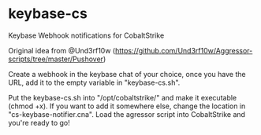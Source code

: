 # keybase-cs
Keybase Webhook notifications for CobaltStrike

Original idea from @Und3rf10w (https://github.com/Und3rf10w/Aggressor-scripts/tree/master/Pushover)

Create a webhook in the keybase chat of your choice, once you have the URL, add it to the empty variable in "keybase-cs.sh".

Put the keybase-cs.sh into "/opt/cobaltstrike/" and make it executable (chmod +x). If you want to add it somewhere else, change the location in "cs-keybase-notifier.cna". Load the agressor script into CobaltStrike and you're ready to go!
